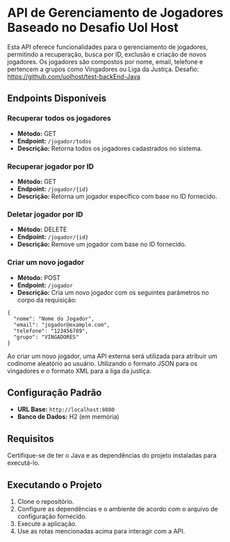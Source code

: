 # API de Gerenciamento de Jogadores Baseado no Desafio Uol Host

Esta API oferece funcionalidades para o gerenciamento de jogadores, permitindo a recuperação, busca por ID, exclusão e criação de novos jogadores. Os jogadores são compostos por nome, email, telefone e pertencem a grupos como Vingadores ou Liga da Justiça. Desafio: https://github.com/uolhost/test-backEnd-Java

## Endpoints Disponíveis

### Recuperar todos os jogadores

- **Método:** GET
- **Endpoint:** `/jogador/todos`
- **Descrição:** Retorna todos os jogadores cadastrados no sistema.

### Recuperar jogador por ID

- **Método:** GET
- **Endpoint:** `/jogador/{id}`
- **Descrição:** Retorna um jogador específico com base no ID fornecido.

### Deletar jogador por ID

- **Método:** DELETE
- **Endpoint:** `/jogador/{id}`
- **Descrição:** Remove um jogador com base no ID fornecido.

### Criar um novo jogador

- **Método:** POST
- **Endpoint:** `/jogador`
- **Descrição:** Cria um novo jogador com os seguintes parâmetros no corpo da requisição:
  
```
{
  "nome": "Nome do Jogador",
  "email": "jogador@example.com",
  "telefone": "123456789",
  "grupo": "VINGADORES"
}
```

Ao criar um novo jogador, uma API externa será utilizada para atribuir um codinome aleatório ao usuário. Utilizando o formato JSON para os vingadores e o formato XML para a liga da justiça.

## Configuração Padrão

- **URL Base:** `http://localhost:8080`
- **Banco de Dados:** H2 (em memória)

## Requisitos

Certifique-se de ter o Java e as dependências do projeto instaladas para executá-lo.

## Executando o Projeto

1. Clone o repositório.
2. Configure as dependências e o ambiente de acordo com o arquivo de configuração fornecido.
3. Execute a aplicação.
4. Use as rotas mencionadas acima para interagir com a API.

